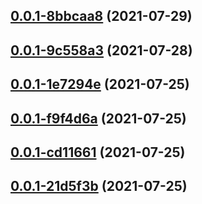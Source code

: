 ## [0.0.1-8bbcaa8](https://github.com/Mejari/kw_warfare/compare/v0.0.1-9c558a3...v0.0.1-8bbcaa8) (2021-07-29)




## [0.0.1-9c558a3](https://github.com/Mejari/kw_warfare/compare/v0.0.1-1e7294e...v0.0.1-9c558a3) (2021-07-28)




## [0.0.1-1e7294e](https://github.com/Mejari/kw_warfare/compare/v0.0.1-f9f4d6a...v0.0.1-1e7294e) (2021-07-25)




## [0.0.1-f9f4d6a](https://github.com/Mejari/kw_warfare/compare/v0.0.1-cd11661...v0.0.1-f9f4d6a) (2021-07-25)




## [0.0.1-cd11661](https://github.com/Mejari/kw_warfare/compare/v0.0.1-21d5f3b...v0.0.1-cd11661) (2021-07-25)




## [0.0.1-21d5f3b](https://github.com/Mejari/kw_warfare/compare/0.0.0...v0.0.1-21d5f3b) (2021-07-25)




